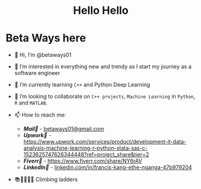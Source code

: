 # <center>Hello Hello
# Beta Ways here

- 👋 Hi, I’m @betaways01
- 👀 I’m interested in everything new and trendy as I start my journey as a software engineer
- 🌱 I’m currently learning  `C++` and Python Deep Learning
- 💞️ I’m looking to collaborate on `C++ projects`, `Machine Learning` in `Python`, `R` and `MATLAB`.
- 📫 How to reach me:
  
  * ***Mail📧*** - betaways01@gmail.com
  * ***Upwork🤢*** - https://www.upwork.com/services/product/development-it-data-analysis-machine-learning-r-python-stata-sas-c-1523625747626344448?ref=project_share&tier=2 
  * ***Fiverr🦚*** - https://www.fiverr.com/share/NY6rAV
  * ***LinkedIn🪬*** - [linkedin.com/in/francis-kang-ethe-nganga-47b979204](https://www.linkedin.com/in/francis-kang-ethe-nganga-47b979204/)
- 📚📏📐🧑‍💻 Climbing ladders
<!---
betaways01/betaways01 is a ✨ special ✨ repository because its `README.md` (this file) appears on your GitHub profile.
You can click the Preview link to take a look at your changes.
--->
